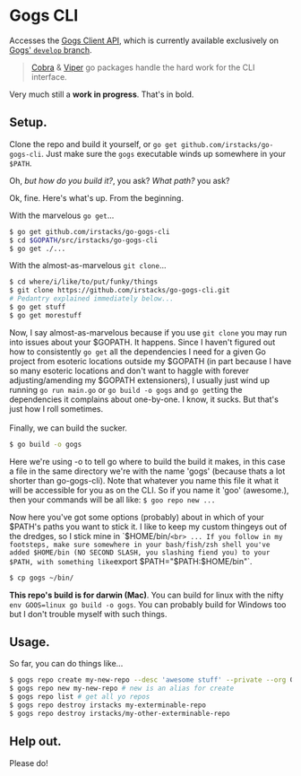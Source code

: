 # Gogs CLI
Accesses the [Gogs Client API](https://github.com/gogits/go-gogs-client), which is currently available exclusively on [Gogs' `develop` branch](https://github.com/gogits/gogs/tree/develop).

> [Cobra](https://github.com/spf13/cobra) & [Viper](https://github.com/spf13/viper) go packages handle the hard work for the CLI interface.

Very much still a __work in progress__. That's in bold. 

## Setup.
Clone the repo and build it yourself, or `go get github.com/irstacks/go-gogs-cli`. Just make sure the `gogs` executable winds up somewhere in your `$PATH`.

Oh, _but how do you build it?_, you ask? _What path?_ you ask? 

Ok, fine. Here's what's up. From the beginning. 

With the marvelous `go get`...
```bash
$ go get github.com/irstacks/go-gogs-cli
$ cd $GOPATH/src/irstacks/go-gogs-cli
$ go get ./...
```

With the almost-as-marvelous `git clone`...
```bash
$ cd where/i/like/to/put/funky/things
$ git clone https://github.com/irstacks/go-gogs-cli.git
# Pedantry explained immediately below...
$ go get stuff
$ go get morestuff
```
Now, I say almost-as-marvelous because if you use `git clone` you may run into issues about your $GOPATH. It happens. Since I haven't figured out how to consistently `go get` all the dependencies I need for a given Go project from esoteric locations outside my $GOPATH (in part because I have so many esoteric locations and don't want to haggle with forever adjusting/amending my $GOPATH extensioners), I usually just wind up running `go run main.go` or `go build -o gogs` and `go get`ting the dependencies it complains about one-by-one. I know, it sucks. But that's just how I roll sometimes. 
<br>
<br>
Finally, we can build the sucker.
```bash
$ go build -o gogs
```
Here we're using -o to tell go where to build the build it makes, in this case a file in the same directory we're with the name 'gogs' (because thats a lot shorter than go-gogs-cli). Note that whatever you name this file it what it will be accessible for you as on the CLI. So if you name it 'goo' (awesome.), then your commands will be all like: `$ goo repo new ...` 

Now here you've got some options (probably) about in which of your $PATH's paths you want to stick it. I like to keep my custom thingeys out of the dredges, so I stick mine in `$HOME/bin/`
<br>
... If you follow in my footsteps, make sure somewhere in your bash/fish/zsh shell you've added $HOME/bin (NO SECOND SLASH, you slashing fiend you) to your $PATH, with something like `export $PATH="$PATH:$HOME/bin"`.
```bash
$ cp gogs ~/bin/
```

__This repo's build is for darwin (Mac)__. You can build for linux with the nifty `env GOOS=linux go build -o gogs`. You can probably build for Windows too but I don't trouble myself with such things.

## Usage.
So far, you can do things like...
```bash
$ gogs repo create my-new-repo --desc 'awesome stuff' --private --org GophersGophering # optional flag [-n|--name] if you want to be very particular
$ gogs repo new my-new-repo # new is an alias for create
$ gogs repo list # get all yo repos
$ gogs repo destroy irstacks my-exterminable-repo
$ gogs repo destroy irstacks/my-other-exterminable-repo
```

## Help out.
Please do!
